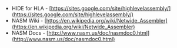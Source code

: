 - HIDE for HLA - [https://sites.google.com/site/highlevelassembly/](https://sites.google.com/site/highlevelassembly/)
- NASM Wiki - [https://en.wikipedia.org/wiki/Netwide_Assembler](https://en.wikipedia.org/wiki/Netwide_Assembler)
- NASM Docs - [http://www.nasm.us/doc/nasmdoc0.html](http://www.nasm.us/doc/nasmdoc0.html)